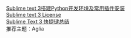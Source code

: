 <br>[Sublime text 3搭建Python开发环境及常用插件安装](https://www.cnblogs.com/honkly/p/6599642.html)<br>
[Sublime text 3 License](https://www.cnblogs.com/lianyujie/p/9059753.html)<br>
[Sublime Text 3 快捷键总结](https://www.cnblogs.com/supe/p/6394665.html?utm_source=itdadao&utm_medium=referral)<br>
推荐主题：Aglia<br>